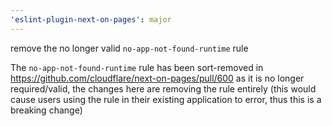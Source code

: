 ```yaml
---
'eslint-plugin-next-on-pages': major
---
```


remove the no longer valid `no-app-not-found-runtime` rule

The `no-app-not-found-runtime` rule has been sort-removed in https://github.com/cloudflare/next-on-pages/pull/600
as it is no longer required/valid, the changes here are removing the rule entirely (this would cause users using
the rule in their existing application to error, thus this is a breaking change)
